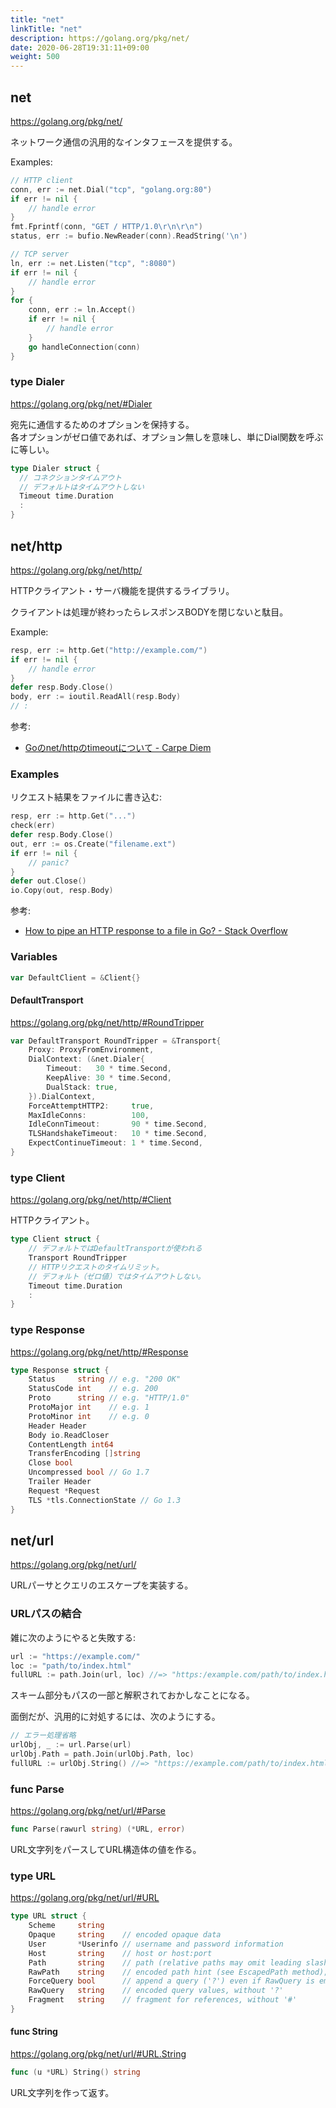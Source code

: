 ```yaml
---
title: "net"
linkTitle: "net"
description: https://golang.org/pkg/net/
date: 2020-06-28T19:31:11+09:00
weight: 500
---
```


## net

https://golang.org/pkg/net/

ネットワーク通信の汎用的なインタフェースを提供する。

Examples:

```go
// HTTP client
conn, err := net.Dial("tcp", "golang.org:80")
if err != nil {
	// handle error
}
fmt.Fprintf(conn, "GET / HTTP/1.0\r\n\r\n")
status, err := bufio.NewReader(conn).ReadString('\n')

// TCP server
ln, err := net.Listen("tcp", ":8080")
if err != nil {
	// handle error
}
for {
	conn, err := ln.Accept()
	if err != nil {
		// handle error
	}
	go handleConnection(conn)
}
```

### type Dialer

https://golang.org/pkg/net/#Dialer

宛先に通信するためのオプションを保持する。  
各オプションがゼロ値であれば、オプション無しを意味し、単にDial関数を呼ぶに等しい。

```go
type Dialer struct {
  // コネクションタイムアウト
  // デフォルトはタイムアウトしない
  Timeout time.Duration
  :
}
```

## net/http

https://golang.org/pkg/net/http/

HTTPクライアント・サーバ機能を提供するライブラリ。

クライアントは処理が終わったらレスポンスBODYを閉じないと駄目。

Example:

```go
resp, err := http.Get("http://example.com/")
if err != nil {
	// handle error
}
defer resp.Body.Close()
body, err := ioutil.ReadAll(resp.Body)
// :
```

参考:

- [Goのnet/httpのtimeoutについて - Carpe Diem](https://christina04.hatenablog.com/entry/go-timeouts)

### Examples

リクエスト結果をファイルに書き込む:

```go
resp, err := http.Get("...")
check(err)
defer resp.Body.Close()
out, err := os.Create("filename.ext")
if err != nil {
    // panic?
}
defer out.Close()
io.Copy(out, resp.Body)
```

参考:

- [How to pipe an HTTP response to a file in Go? - Stack Overflow](https://stackoverflow.com/questions/16311232/how-to-pipe-an-http-response-to-a-file-in-go)

### Variables

```go
var DefaultClient = &Client{}
```

#### DefaultTransport

https://golang.org/pkg/net/http/#RoundTripper

```go
var DefaultTransport RoundTripper = &Transport{
    Proxy: ProxyFromEnvironment,
    DialContext: (&net.Dialer{
        Timeout:   30 * time.Second,
        KeepAlive: 30 * time.Second,
        DualStack: true,
    }).DialContext,
    ForceAttemptHTTP2:     true,
    MaxIdleConns:          100,
    IdleConnTimeout:       90 * time.Second,
    TLSHandshakeTimeout:   10 * time.Second,
    ExpectContinueTimeout: 1 * time.Second,
}
```

### type Client

https://golang.org/pkg/net/http/#Client

HTTPクライアント。

```go
type Client struct {
    // デフォルトではDefaultTransportが使われる
    Transport RoundTripper
    // HTTPリクエストのタイムリミット。
    // デフォルト（ゼロ値）ではタイムアウトしない。
    Timeout time.Duration
    :
}
```

### type Response

https://golang.org/pkg/net/http/#Response

```go
type Response struct {
    Status     string // e.g. "200 OK"
    StatusCode int    // e.g. 200
    Proto      string // e.g. "HTTP/1.0"
    ProtoMajor int    // e.g. 1
    ProtoMinor int    // e.g. 0
    Header Header
    Body io.ReadCloser
    ContentLength int64
    TransferEncoding []string
    Close bool
    Uncompressed bool // Go 1.7
    Trailer Header
    Request *Request
    TLS *tls.ConnectionState // Go 1.3
}
```

## net/url

https://golang.org/pkg/net/url/

URLパーサとクエリのエスケープを実装する。

### URLパスの結合

雑に次のようにやると失敗する:

```go
url := "https://example.com/"
loc := "path/to/index.html"
fullURL := path.Join(url, loc) //=> "https:/example.com/path/to/index.html"
```

スキーム部分もパスの一部と解釈されておかしなことになる。

面倒だが、汎用的に対処するには、次のようにする。

```go
// エラー処理省略
urlObj, _ := url.Parse(url)
urlObj.Path = path.Join(urlObj.Path, loc)
fullURL := urlObj.String() //=> "https://example.com/path/to/index.html"
```

### func Parse

https://golang.org/pkg/net/url/#Parse

```go
func Parse(rawurl string) (*URL, error)
```

URL文字列をパースしてURL構造体の値を作る。

### type URL

https://golang.org/pkg/net/url/#URL

```go
type URL struct {
    Scheme     string
    Opaque     string    // encoded opaque data
    User       *Userinfo // username and password information
    Host       string    // host or host:port
    Path       string    // path (relative paths may omit leading slash)
    RawPath    string    // encoded path hint (see EscapedPath method); added in Go 1.5
    ForceQuery bool      // append a query ('?') even if RawQuery is empty; added in Go 1.7
    RawQuery   string    // encoded query values, without '?'
    Fragment   string    // fragment for references, without '#'
}
```

#### func String

https://golang.org/pkg/net/url/#URL.String

```go
func (u *URL) String() string
```

URL文字列を作って返す。
